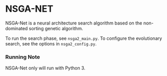# NSGA-NET

NSGA-Net is a neural architecture search algorithm based on the non-dominated sorting genetic algorithm.

To run the search phase, see `nsga2_main.py`. To configure the evolutionary
search, see the options in `nsga2_config.py`.

### Running Note

NSGA-Net only will run with Python 3.
